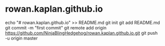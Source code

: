# rowan.kaplan.github.io
echo "# rowan.kaplan.github.io" >> README.md
git init
git add README.md
git commit -m "first commit"
git remote add origin https://github.com/NinjaBlingHedgehog/rowan.kaplan.github.io.git
git push -u origin master

